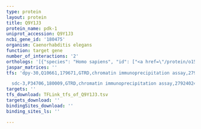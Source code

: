 ```yaml
---
type: protein
layout: protein
title: Q9Y1J3
protein_name: pdk-1
uniprot_accession: Q9Y1J3
ncbi_gene_id: '180475'
organism: Caenorhabditis elegans
function: target gene
number_of_interactions: '2'
orthologs: '[{"species": "Homo sapiens", "id": ["<a href=\"/protein/o15530\">O15530</a>"]}, {"species": "Mus musculus", "id": ["<a href=\"/protein/q9z2a0\">Q9Z2A0</a>"]}, {"species": "Rattus norvegicus", "id": ["<a href=\"/protein/o55173\">O55173</a>"]}, {"species": "Drosophila melanogaster", "id": ["<a href=\"/protein/q9w0v1\">Q9W0V1</a>"]}, {"species": "Danio rerio", "id": ["<a href=\"/protein/q6nzv1\">Q6NZV1</a>", "X1WFQ8"]}]'
jaspar_matrices: ''
tfs: 'dpy-30,Q10661,179671,GTRD,chromatin immunoprecipitation assay,27924024%5Buid%5D,No

  sdc-3,P34706,180009,GTRD,chromatin immunoprecipitation assay,27924024%5Buid%5D,No'
targets: ''
tfs_download: TFLink_tfs_of_Q9Y1J3.tsv
targets_download: ''
bindingSites_download: ''
binding_sites_ls: ''

---
```

